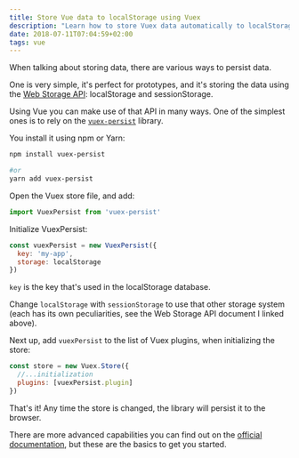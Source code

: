 ```yaml
---
title: Store Vue data to localStorage using Vuex
description: "Learn how to store Vuex data automatically to localStorage or sessionStorage"
date: 2018-07-11T07:04:59+02:00
tags: vue
---
```


When talking about storing data, there are various ways to persist data.

One is very simple, it's perfect for prototypes, and it's storing the data using the [Web Storage API](https://flaviocopes.com/web-storage-api/): localStorage and sessionStorage.

Using Vue you can make use of that API in many ways. One of the simplest ones is to rely on the [`vuex-persist`](https://github.com/championswimmer/vuex-persist) library.

You install it using npm or Yarn:

```bash
npm install vuex-persist

#or
yarn add vuex-persist
```

Open the Vuex store file, and add:

```js
import VuexPersist from 'vuex-persist'
```

Initialize VuexPersist:

```js
const vuexPersist = new VuexPersist({
  key: 'my-app',
  storage: localStorage
})
```

`key` is the key that's used in the localStorage database.

Change `localStorage` with `sessionStorage` to use that other storage system (each has its own peculiarities, see the Web Storage API document I linked above).

Next up, add `vuexPersist` to the list of Vuex plugins, when initializing the store:

```js
const store = new Vuex.Store({
  //...initialization
  plugins: [vuexPersist.plugin]
})
```

That's it! Any time the store is changed, the library will persist it to the browser.

There are more advanced capabilities you can find out on the [official documentation](https://github.com/championswimmer/vuex-persist), but these are the basics to get you started.
